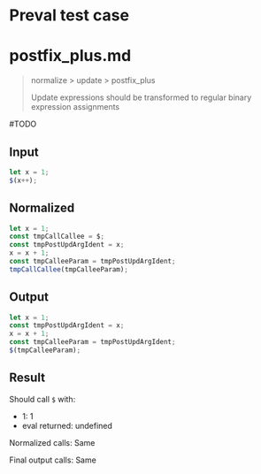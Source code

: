 # Preval test case

# postfix_plus.md

> normalize > update > postfix_plus
>
> Update expressions should be transformed to regular binary expression assignments

#TODO

## Input

`````js filename=intro
let x = 1;
$(x++);
`````

## Normalized

`````js filename=intro
let x = 1;
const tmpCallCallee = $;
const tmpPostUpdArgIdent = x;
x = x + 1;
const tmpCalleeParam = tmpPostUpdArgIdent;
tmpCallCallee(tmpCalleeParam);
`````

## Output

`````js filename=intro
let x = 1;
const tmpPostUpdArgIdent = x;
x = x + 1;
const tmpCalleeParam = tmpPostUpdArgIdent;
$(tmpCalleeParam);
`````

## Result

Should call `$` with:
 - 1: 1
 - eval returned: undefined

Normalized calls: Same

Final output calls: Same

